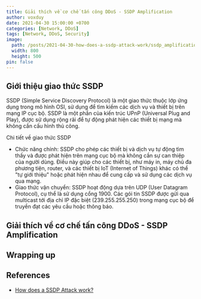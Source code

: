 ```yaml
---
title: Giải thích về cơ chế tấn công DDoS - SSDP Amplification
author: voxduy
date: 2021-04-30 15:00:00 +0700
categories: [Network, DDoS]
tags: [Network, DDoS, Security]
image:
  path: /posts/2021-04-30-how-does-a-ssdp-attack-work/ssdp_amplification.png
  width: 800
  height: 500
pin: false
---
```


## Giới thiệu giao thức SSDP

SSDP (Simple Service Discovery Protocol) là một giao thức thuộc lớp ứng dụng trong mô hình OSI, sử dụng để tìm kiếm các dịch vụ và thiết bị trên mạng IP cục bộ. SSDP là một phần của kiến trúc UPnP (Universal Plug and Play), được sử dụng rộng rãi để tự động phát hiện các thiết bị mạng mà không cần cấu hình thủ công.

Chi tiết về giao thức SSDP
- Chức năng chính: SSDP cho phép các thiết bị và dịch vụ tự động tìm thấy và được phát hiện trên mạng cục bộ mà không cần sự can thiệp của người dùng. Điều này giúp cho các thiết bị, như máy in, máy chủ đa phương tiện, router, và các thiết bị IoT (Internet of Things) khác có thể "tự giới thiệu" hoặc phát hiện nhau để cung cấp và sử dụng các dịch vụ qua mạng.
- Giao thức vận chuyển: SSDP hoạt động dựa trên UDP (User Datagram Protocol), cụ thể là sử dụng cổng 1900. Các gói tin SSDP được gửi qua multicast tới địa chỉ IP đặc biệt (239.255.255.250) trong mạng cục bộ để truyền đạt các yêu cầu hoặc thông báo.

## Giải thích về cơ chế tấn công DDoS - SSDP Amplification



## Wrapping up



## References

- [How does a SSDP Attack work?](https://www.cloudflare.com/learning/ddos/ssdp-ddos-attack/)

